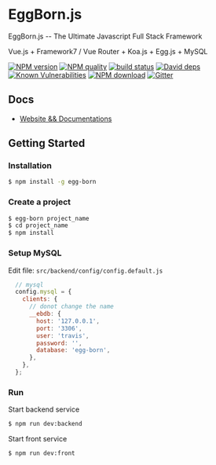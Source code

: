 # EggBorn.js

EggBorn.js -- The Ultimate Javascript Full Stack Framework

Vue.js + Framework7 / Vue Router + Koa.js + Egg.js + MySQL

[![NPM version][npm-image]][npm-url]
[![NPM quality][quality-image]][quality-url]
[![build status][travis-image]][travis-url]
[![David deps][david-image]][david-url]
[![Known Vulnerabilities][snyk-image]][snyk-url]
[![NPM download][download-image]][download-url]
[![Gitter][gitter-image]][gitter-url]

[npm-image]: https://img.shields.io/npm/v/egg-born.svg?style=flat-square
[npm-url]: https://npmjs.org/package/egg-born
[quality-image]: http://npm.packagequality.com/shield/egg-born.svg?style=flat-square
[quality-url]: http://packagequality.com/#?package=egg-born
[travis-image]: https://img.shields.io/travis/zhennann/egg-born.svg?style=flat-square
[travis-url]: https://travis-ci.org/zhennann/egg-born
[david-image]: https://img.shields.io/david/zhennann/egg-born.svg?style=flat-square
[david-url]: https://david-dm.org/zhennann/egg-born
[snyk-image]: https://snyk.io/test/npm/egg-born/badge.svg?style=flat-square
[snyk-url]: https://snyk.io/test/npm/egg-born
[download-image]: https://img.shields.io/npm/dm/egg-born.svg?style=flat-square
[download-url]: https://npmjs.org/package/egg-born
[gitter-image]: https://img.shields.io/gitter/room/zhennann/egg-born.svg?style=flat-square
[gitter-url]: https://gitter.im/zhennann/egg-born

## Docs

- [Website && Documentations](https://zhennann.github.io)

## Getting Started

### Installation

```bash
$ npm install -g egg-born
```

### Create a project

```bash
$ egg-born project_name
$ cd project_name
$ npm install
```

### Setup MySQL 

Edit file: `src/backend/config/config.default.js`

``` javascript
  // mysql
  config.mysql = {
    clients: {
      // donot change the name  
      __ebdb: {
        host: '127.0.0.1',
        port: '3306',
        user: 'travis',
        password: '',
        database: 'egg-born',
      },
    },
  };
```

### Run

Start backend service
```bash
$ npm run dev:backend
```

Start front service
```bash
$ npm run dev:front
```
